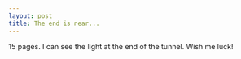 ```yaml
--- 
layout: post
title: The end is near...
---
```

15 pages. I can see the light at the end of the tunnel. Wish me luck!
